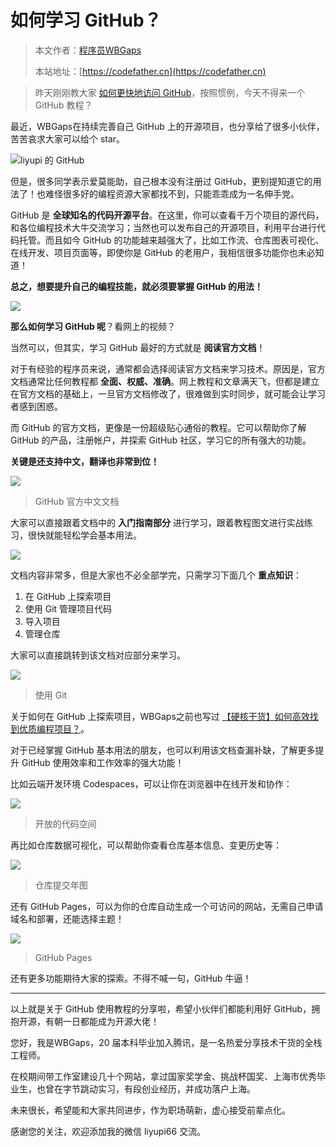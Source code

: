 # 如何学习 GitHub？

> 本文作者：[程序员WBGaps](https://yuyuanweb.feishu.cn/wiki/Abldw5WkjidySxkKxU2cQdAtnah)
>
> 本站地址：[https://codefather.cn](https://codefather.cn)

> 昨天刚刚教大家 [如何更快地访问 GitHub](https://mp.weixin.qq.com/s?__biz=MzI1NDczNTAwMA==&mid=2247493961&idx=1&sn=16386132c1942f9f06d1adef61e4ca9f&scene=21#wechat_redirect)，按照惯例，今天不得来一个 GitHub 教程？

最近，WBGaps在持续完善自己 GitHub 上的开源项目，也分享给了很多小伙伴，苦苦哀求大家可以给个 star。

![](https://pic.yupi.icu/5563/202311051252864.png)liyupi 的 GitHub

但是，很多同学表示爱莫能助，自己根本没有注册过 GitHub，更别提知道它的用法了！也难怪很多好的编程资源大家都找不到，只能乖乖成为一名伸手党。

GitHub 是 **全球知名的代码开源平台**。在这里，你可以查看千万个项目的源代码，和各位编程技术大牛交流学习；当然也可以发布自己的开源项目，利用平台进行代码托管。而且如今 GitHub 的功能越来越强大了，比如工作流、仓库图表可视化、在线开发、项目页面等，即使你是 GitHub 的老用户，我相信很多功能你也未必知道！

**总之，想要提升自己的编程技能，就必须要掌握 GitHub 的用法！**

![](https://pic.yupi.icu/5563/202311051252835.png)

**那么如何学习 GitHub 呢**？看网上的视频？

当然可以，但其实，学习 GitHub 最好的方式就是 **阅读官方文档**！

对于有经验的程序员来说，通常都会选择阅读官方文档来学习技术。原因是，官方文档通常比任何教程都 **全面、权威、准确**。网上教程和文章满天飞，但都是建立在官方文档的基础上，一旦官方文档修改了，很难做到实时同步，就可能会让学习者感到困惑。

而 GitHub 的官方文档，更像是一份超级贴心通俗的教程。它可以帮助你了解 GitHub 的产品，注册帐户，并探索 GitHub 社区，学习它的所有强大的功能。

**关键是还支持中文，翻译也非常到位！**

![](https://pic.yupi.icu/5563/202311051252895.png)

> GitHub 官方中文文档

大家可以直接跟着文档中的 **入门指南部分** 进行学习，跟着教程图文进行实战练习，很快就能轻松学会基本用法。

![](https://pic.yupi.icu/5563/202311051252859.png)

文档内容非常多，但是大家也不必全部学完，只需学习下面几个 **重点知识**：

1. 在 GitHub 上探索项目
2. 使用 Git 管理项目代码
3. 导入项目
4. 管理仓库

大家可以直接跳转到该文档对应部分来学习。

![](https://pic.yupi.icu/5563/202311051252942.png)

> 使用 Git

关于如何在 GitHub 上探索项目，WBGaps之前也写过 [【硬核干货】如何高效找到优质编程项目？](https://mp.weixin.qq.com/s?__biz=MzI1NDczNTAwMA==&mid=2247492597&idx=1&sn=a4629094599f5b821ec2698ea4ef11f5&scene=21#wechat_redirect)。

对于已经掌握 GitHub 基本用法的朋友，也可以利用该文档查漏补缺，了解更多提升 GitHub 使用效率和工作效率的强大功能！

比如云端开发环境 Codespaces，可以让你在浏览器中在线开发和协作：

![](https://pic.yupi.icu/5563/202311051252841.png)

> 开放的代码空间

再比如仓库数据可视化，可以帮助你查看仓库基本信息、变更历史等：

![](https://pic.yupi.icu/5563/202311051252701.png)

> 仓库提交年图

还有 GitHub Pages，可以为你的仓库自动生成一个可访问的网站，无需自己申请域名和部署，还能选择主题！

![](https://pic.yupi.icu/5563/202311051252799.png)

> GitHub Pages

还有更多功能期待大家的探索。不得不喊一句，GitHub 牛逼！



------



以上就是关于 GitHub 使用教程的分享啦，希望小伙伴们都能利用好 GitHub，拥抱开源，有朝一日都能成为开源大佬！



您好，我是WBGaps，20 届本科毕业加入腾讯，是一名热爱分享技术干货的全栈工程师。

在校期间带工作室建设几十个网站，拿过国家奖学金、挑战杯国奖、上海市优秀毕业生，也曾在字节跳动实习，有段创业经历，并成功落户上海。

未来很长，希望能和大家共同进步，作为职场萌新，虚心接受前辈点化。

感谢您的关注，欢迎添加我的微信 liyupi66 交流。